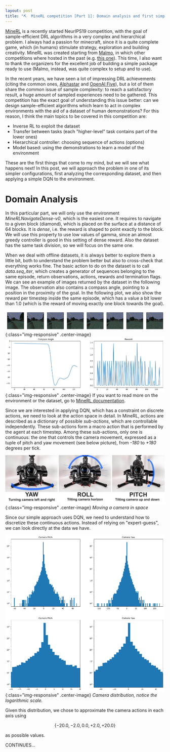 ```yaml
---
layout: post
title: "⛏  MineRL competition [Part 1]: Domain analysis and first simple solutions"
---
```


[MineRL](https://www.aicrowd.com/challenges/neurips-2019-minerl-competition) is a recently started NeurIPS19 competition, with the goal of sample-efficient DRL algorithms in a very complex and hierarchical problem. I always had a passion for minecraft, since it is a quite complete game, which (in humans) stimulate strategy, exploration and building creativity.
MineRL was created starting from [Malmo](https://github.com/microsoft/malmo), in which other competitions where hosted in the past (e.g. [this one](https://www.microsoft.com/en-us/research/academic-program/collaborative-ai-challenge/)). This time, I also want to thank the organizers for the excellent job of building a simple package ready to use (Malmo, instead, was quite complex to setup and to use).

In the recent years, we have seen a lot of impressing DRL achievements (citing the common ones, [Alphastar](https://deepmind.com/blog/alphastar-mastering-real-time-strategy-game-starcraft-ii/) and [OpenAI Five](https://openai.com/five/)), but a lot of them share the common issue of sample complexity: to reach a satisfactory result, a huge amount of sampled experiences need to be gathered. This competition has the exact goal of understanding this issue better: can we design sample-efficient algorithms which learn to act in complex environments with the aid of a dataset of human demonstrations? For this reason, I think the main topics to be covered in this competition are:
- Inverse RL to exploit the dataset
- Transfer between tasks (each "higher-level" task contains part of the lower ones)
- Hierarchical controller: choosing sequence of actions (options)
- Model based: using the demonstrations to learn a model of the environment

These are the first things that come to my mind, but we will see what happens next!
In this post, we will approach the problem in one of its simpler configurations, first analyzing the corresponding dataset, and then applying a simple DQN to the environment.

# Domain Analysis
In this particular part, we will only use the environment *MineRLNavigateDense-v0*, which is the easiest one. It requires to navigate to a given block (diamond), which is placed on the surface at a distance of 64 blocks. It is *dense*, i.e. the reward is shaped to point exactly to the block. We will use this property to use low values of gamma, since an almost greedy controller is good in this setting of dense reward.
Also the dataset has the same task division, so we will focus on the same one.

When we deal with offline datasets, it is always better to explore them a little bit, both to understand the problem better but also to cross-check that everything works fine.
The basic action to do on the dataset is to call *data.seq_iter*, which creates a generator of sequences belonging to the same episode, return observations, actions, rewards and termination flags. We can see an example of images returned by the dataset in the following image. The observation also contains a compass angle, pointing to a position in the proximity of the goal. In the following plot, we also show the reward per timestep inside the same episode, which has a value a bit lower than 1.0 (which is the reward of moving exactly one block towards the goal).

![Sequence of observations](/images/minerl/obs_sequence.png){:class="img-responsive" .center-image}
![Sequence of compass and reward](/images/minerl/compass_sequence.png){:class="img-responsive" .center-image}
If you want to read more on the environment or the dataset, go to [MineRL documentation](http://minerl.io/docs/#).

Since we are interested in applying DQN, which has a constraint on discrete actions, we need to look at the action space in detail. In MineRL, actions are described as a dictionary of possible *sub-actions*, which are controllable independently. These sub-actions form a macro action that is performed by the agent at each timestep. Among these sub-actions, only one is continuous: the one that controls the camera movement, expressed as a tuple of pitch and yaw movement (see below picture), from *-180* to *+180* degrees per tick.

![Camera actions](/images/minerl/camera.jpg){:class="img-responsive" .center-image}
*Moving a camera in space*

Since our simple approach uses DQN, we need to understand how to discretize these continuous actions. Instead of relying on "expert-guess", we can look directly at the data we have.

![Action distribution](/images/minerl/camera_dist.png){:class="img-responsive" .center-image}
*Camera distribution, notice the logarithmic scale.*

Given this distribution, we chose to approximate the camera actions in each axis using

$$ \{-20.0, -2.0, 0.0, +2.0, +20.0\} $$

as possible values.

CONTINUES...

<!--
- Analysis:
  - Reward from dataset misaligned with env
  - Actions frequency and correlation
    - Action composing? Automatic discovery of clusters?
- Flat world, no stochasticity:
  - Solution with DQN, description of code
  - Repeated actions?
  - Training curves
  - GIF of policy rollout
  - Commentary
- Flat world, stochasticity + POV:
  - Solution with DQN, description of code
  - Training curves
  - GIF of trained policy
  - Commentary
- Default world
  - Solution with base DQN ?
  - Pretraining on dataset
-->
